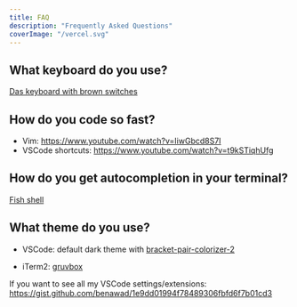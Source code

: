 ```yaml
---
title: FAQ
description: "Frequently Asked Questions"
coverImage: "/vercel.svg"
---
```


## What keyboard do you use?

[Das keyboard with brown switches](https://www.daskeyboard.com/daskeyboard-4-professional/)

## How do you code so fast?

- Vim: https://www.youtube.com/watch?v=IiwGbcd8S7I
- VSCode shortcuts: https://www.youtube.com/watch?v=t9kSTiqhUfg

## How do you get autocompletion in your terminal?

[Fish shell](https://fishshell.com/)

## What theme do you use?

- VSCode: default dark theme with [bracket-pair-colorizer-2](https://marketplace.visualstudio.com/items?itemName=CoenraadS.bracket-pair-colorizer-2)

- iTerm2: [gruvbox](https://github.com/morhetz/gruvbox-contrib)

If you want to see all my VSCode settings/extensions: https://gist.github.com/benawad/1e9dd01994f78489306fbfd6f7b01cd3
